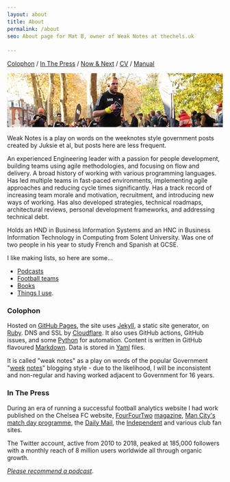 ```yaml
---
layout: about
title: About
permalink: /about
seo: About page for Mat B, owner of Weak Notes at thechels.uk

---
```


[Colophon](#colophon) / [In The Press](#in-the-press) / [Now & Next](/now) / [CV](/cv) / [Manual](/manual)

![banner photo of Mat running in London](/images/gh-header-image-cropped.jpg)

Weak Notes is a play on words on the weeknotes style government posts created by Juksie et al, but posts here are less frequent.

An experienced Engineering leader with a passion for people development, building teams using agile methodologies, and focusing on flow and delivery. A broad history of working with various programming languages. Has led multiple teams in fast-paced environments, implementing agile approaches and reducing cycle times significantly. Has a track record of increasing team morale and motivation, recruitment, and introducing new ways of working. Has also developed strategies, technical roadmaps, architectural reviews, personal development frameworks, and addressing technical debt.

Holds an HND in Business Information Systems and an HNC in Business Information Technology in Computing from Solent University. Was one of two people in his year to study French and Spanish at GCSE.

 I like making lists, so here are some...
- [Podcasts](/podcasts)
- [Football teams](/teams)
- [Books](/books)
- [Things I use](/gear).

### Colophon

Hosted on [GitHub Pages](https://pages.github.com), the site uses [Jekyll](https://jekyllrb.com), a static site generator, on [Ruby](https://www.ruby-lang.org/en/). DNS and SSL by [Cloudflare](https://www.cloudflare.com). It also uses GitHub actions, GitHub issues, and some [Python](https://www.python.org) for automation. Content is written in GitHub flavoured [Markdown](https://daringfireball.net/projects/markdown/). Data is stored in [Yaml](https://yaml.org) files.

It is called "weak notes" as a play on words of the popular Government "[week](https://promo.cymru/resource/weeknotes/) [notes](https://weeknot.es)" blogging style - due to the likelihood, I will be inconsistent and non-regular and having worked adjacent to Government for 16 years.

### In The Press

During an era of running a successful football analytics website I had work published on the Chelsea FC website, [FourFourTwo](https://thechels.uk/fourfourtwo-cult-heroes) [magazine](https://thechels.uk/fourfourtwo-chelsea-vs-swansea), [Man City's match day programme](https://thechels.uk/man-city-programme), the [Daily Mail](https://www.dailymail.co.uk/sport/football/article-2282976/Frank-Lampard-scores-200th-Chelsea-goal.html), the [Independent](https://www.independent.co.uk/sport/football/european/valencia-penalty-gary-neville-chelsea-under19s-uefa-youth-league-a6892926.html) and various club fan sites.

The Twitter account, active from 2010 to 2018, peaked at 185,000 followers with a monthly reach of 8 million users worldwide all through organic growth.

_[Please recommend a podcast](https://github.com/Mat-0/TheChels.uk/issues/new?assignees=Mat-0=podcast&template=podcast.md)_.
